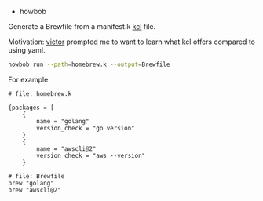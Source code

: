 * howbob

Generate a Brewfile from a manifest.k [kcl](https://www.kcl-lang.io) file.

Motivation: [victor](https://www.youtube.com/watch?v=Gn6btuH3ULw) prompted me to want to learn what kcl offers compared to using yaml.

```bash
howbob run --path=homebrew.k --output=Brewfile
```

For example:
```
# file: homebrew.k

{packages = [
    {
        name = "golang"
        version_check = "go version"
    }
    {
        name = "awscli@2"
        version_check = "aws --version"
    }
```

```
# file: Brewfile
brew "golang"
brew "awscli@2"
```

